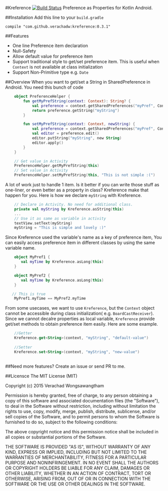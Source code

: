 #Kreference [![Build Status](https://travis-ci.org/VerachadW/Kreference.svg?branch=master)](https://travis-ci.org/VerachadW/Kreference)
Preference as Properties for Kotlin Android.

##Installation
Add this line to your ```build.gradle```

    compile "com.github.verachadw:kreference:0.3.1"
    
##Features
- One line Preference item declaration
- Null-Safety
- Allow default value for preference item
- Support traditional style to get/set preference item. This is useful when ```Context``` is 
not available at class initialization
- Support Non-Primitive type e.g. ```Date```

##Overview
When you want to get/set a String in SharedPreference in Android. You need this bunch of code
```kotlin
    object PreferenceHelper {
        fun getMyPrefString(context: Context): String? {
            val preference = context.getSharedPreferences("myPref", Context.MODE_PRIVATE)
            return preference.getString("myString")
        }

        fun setMyPrefString(context: Context, newString) {
            val preference = context.getSharedPreferences("myPref", Context.MODE_PRIVATE)
            val editor = preference.edit()
            editor.putString("myString", new String)
            editor.apply()
        }
    }

    // Get value in Activity
    PreferenceHelper.getMyPrefString(this)
    // Set value in Activity
    PreferenceHelper.setMyPrefString(this, "This is not simple :(")
```

A lot of work just to handle 1 item. Is it better if you can write those stuff as one-liner, or even better as a property in class? Kreference make that happen for you. Here is how we declare ```myString``` with Kreference.
```kotlin
    // Declare in Activity. No need for additional class.
    private val myString by Kreference.asString(this)
    ...
    // Use it as same as variable in activity
    textView.setText(myString)
    myString = "This is simple and lovely :)"
```

Since Kreference used the variable's name as a key of preference item, You can easily access preference item in different classes by using the same variable name.
 ```kotlin
     object MyPref1 {
        val myTime by Kreference.asLong(this)
     }

     object MyPref2 {
        val myTime by Kreference.asLong(this)
     }

    // This is true
     MyPref1.myTime == MyPref2.myTime
 ```

From some usecases, we want to use ```Kreference```, but the ```Context``` object cannot be accessible during class initialization( e.g. ```BoardCastReceiver```). Since we cannot decalre properties as local variable, ```Kreference``` provide get/set methods to obtain preference item easily. Here are some example.
```kotlin
    //Getter
    Kreference.get<String>(context, "myString", "default-value")
    
    //Setter
    Kreference.set<String>(context, "myString", "new-value")
    
```

##Need more features?
Create an issue or send PR to me.

##Licensce
The MIT License (MIT)

Copyright (c) 2015 Verachad Wongsawangtham

Permission is hereby granted, free of charge, to any person obtaining a copy
of this software and associated documentation files (the "Software"), to deal
in the Software without restriction, including without limitation the rights
to use, copy, modify, merge, publish, distribute, sublicense, and/or sell
copies of the Software, and to permit persons to whom the Software is
furnished to do so, subject to the following conditions:

The above copyright notice and this permission notice shall be included in
all copies or substantial portions of the Software.

THE SOFTWARE IS PROVIDED "AS IS", WITHOUT WARRANTY OF ANY KIND, EXPRESS OR
IMPLIED, INCLUDING BUT NOT LIMITED TO THE WARRANTIES OF MERCHANTABILITY,
FITNESS FOR A PARTICULAR PURPOSE AND NONINFRINGEMENT. IN NO EVENT SHALL THE
AUTHORS OR COPYRIGHT HOLDERS BE LIABLE FOR ANY CLAIM, DAMAGES OR OTHER
LIABILITY, WHETHER IN AN ACTION OF CONTRACT, TORT OR OTHERWISE, ARISING FROM,
OUT OF OR IN CONNECTION WITH THE SOFTWARE OR THE USE OR OTHER DEALINGS IN
THE SOFTWARE.
